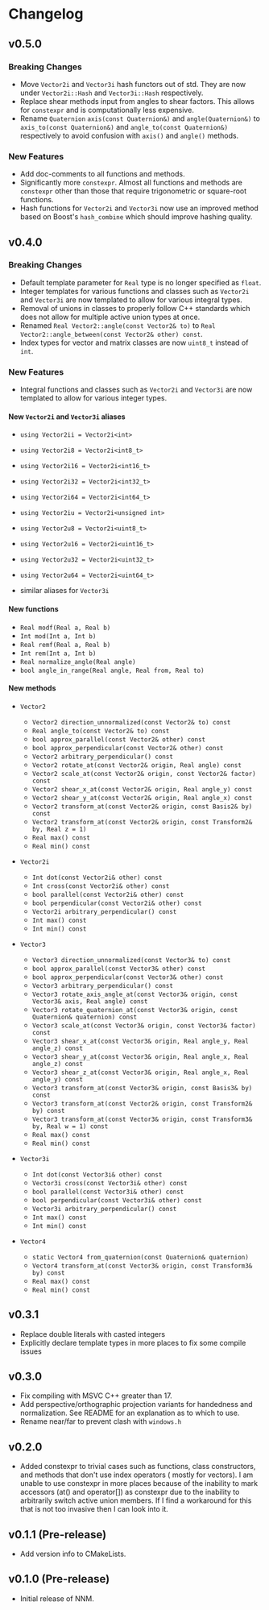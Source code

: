 # Changelog

## v0.5.0

### Breaking Changes

* Move `Vector2i` and `Vector3i` hash functors out of std. They are now under `Vector2i::Hash` and `Vector3i::Hash`
  respectively.
* Replace shear methods input from angles to shear factors. This allows for `constexpr` and is computationally less
  expensive.
* Rename `Quaternion` `axis(const Quaternion&)` and `angle(Quaternion&)` to `axis_to(const Quaternion&)` and
  `angle_to(const Quaternion&)` respectively to avoid confusion with `axis()` and `angle()` methods.

### New Features

* Add doc-comments to all functions and methods.
* Significantly more `constexpr`. Almost all functions and methods are `constexpr` other than those that require
  trigonometric or square-root functions.
* Hash functions for `Vector2i` and `Vector3i` now use an improved method based on Boost's `hash_combine` which should
  improve hashing quality.

## v0.4.0

### Breaking Changes

* Default template parameter for `Real` type is no longer specified as `float`.
* Integer templates for various functions and classes such as `Vector2i` and `Vector3i` are now templated to allow for
  various integral types.
* Removal of unions in classes to properly follow C++ standards which does not allow for multiple active union types at
  once.
* Renamed `Real Vector2::angle(const Vector2& to)` to `Real Vector2::angle_between(const Vector2& other) const`.
* Index types for vector and matrix classes are now `uint8_t` instead of `int`.

### New Features

* Integral functions and classes such as `Vector2i` and `Vector3i` are now templated to allow for various integer types.

#### New `Vector2i` and `Vector3i` aliases

* `using Vector2ii = Vector2i<int>`

* `using Vector2i8 = Vector2i<int8_t>`

* `using Vector2i16 = Vector2i<int16_t>`
* `using Vector2i32 = Vector2i<int32_t>`
* `using Vector2i64 = Vector2i<int64_t>`
* `using Vector2iu = Vector2i<unsigned int>`
* `using Vector2u8 = Vector2i<uint8_t>`
* `using Vector2u16 = Vector2i<uint16_t>`
* `using Vector2u32 = Vector2i<uint32_t>`
* `using Vector2u64 = Vector2i<uint64_t>`


* similar aliases for `Vector3i`

#### New functions

* `Real modf(Real a, Real b)`
* `Int mod(Int a, Int b)`
* `Real remf(Real a, Real b)`
* `Int rem(Int a, Int b)`
* `Real normalize_angle(Real angle)`
* `bool angle_in_range(Real angle, Real from, Real to)`

#### New methods

* `Vector2`

    * `Vector2 direction_unnormalized(const Vector2& to) const`
    * `Real angle_to(const Vector2& to) const`
    * `bool approx_parallel(const Vector2& other) const`
    * `bool approx_perpendicular(const Vector2& other) const`
    * `Vector2 arbitrary_perpendicular() const`
    * `Vector2 rotate_at(const Vector2& origin, Real angle) const`
    * `Vector2 scale_at(const Vector2& origin, const Vector2& factor) const`
    * `Vector2 shear_x_at(const Vector2& origin, Real angle_y) const`
    * `Vector2 shear_y_at(const Vector2& origin, Real angle_x) const`
    * `Vector2 transform_at(const Vector2& origin, const Basis2& by) const`
    * `Vector2 transform_at(const Vector2& origin, const Transform2& by, Real z = 1)`
    * `Real max() const`
    * `Real min() const`

* `Vector2i`

    * `Int dot(const Vector2i& other) const`
    * `Int cross(const Vector2i& other) const`
    * `bool parallel(const Vector2i& other) const`
    * `bool perpendicular(const Vector2i& other) const`
    * `Vector2i arbitrary_perpendicular() const`
    * `Int max() const`
    * `Int min() const`

* `Vector3`

    * `Vector3 direction_unnormalized(const Vector3& to) const`
    * `bool approx_parallel(const Vector3& other) const`
    * `bool approx_perpendicular(const Vector3& other) const`
    * `Vector3 arbitrary_perpendicular() const`
    * `Vector3 rotate_axis_angle_at(const Vector3& origin, const Vector3& axis, Real angle) const`
    * `Vector3 rotate_quaternion_at(const Vector3& origin, const Quaternion& quaternion) const`
    * `Vector3 scale_at(const Vector3& origin, const Vector3& factor) const`
    * `Vector3 shear_x_at(const Vector3& origin, Real angle_y, Real angle_z) const`
    * `Vector3 shear_y_at(const Vector3& origin, Real angle_x, Real angle_z) const`
    * `Vector3 shear_z_at(const Vector3& origin, Real angle_x, Real angle_y) const`
    * `Vector3 transform_at(const Vector3& origin, const Basis3& by) const`
    * `Vector3 transform_at(const Vector2& origin, const Transform2& by) const`
    * `Vector3 transform_at(const Vector3& origin, const Transform3& by, Real w = 1) const`
    * `Real max() const`
    * `Real min() const`

* `Vector3i`

    * `Int dot(const Vector3i& other) const`
    * `Vector3i cross(const Vector3i& other) const`
    * `bool parallel(const Vector3i& other) const`
    * `bool perpendicular(const Vector3i& other) const`
    * `Vector3i arbitrary_perpendicular() const`
    * `Int max() const`
    * `Int min() const`
* `Vector4`

    * `static Vector4 from_quaternion(const Quaternion& quaternion)`
    * `Vector4 transform_at(const Vector3& origin, const Transform3& by) const`
    * `Real max() const`
    * `Real min() const`

## v0.3.1

- Replace double literals with casted integers
- Explicitly declare template types in more places to fix some compile issues

## v0.3.0

- Fix compiling with MSVC C++ greater than 17.
- Add perspective/orthographic projection variants for handedness and normalization. See README for an explanation as to
  which to use.
- Rename near/far to prevent clash with `windows.h`

## v0.2.0

* Added constexpr to trivial cases such as functions, class constructors, and methods that don't use index operators (
  mostly for vectors). I am unable to use constexpr in more places because of the inability to mark accessors (at() and
  operator[]) as constexpr due to the inability to arbitrarily switch active union members. If I find a workaround for
  this that is not too invasive then I can look into it.

## v0.1.1 (Pre-release)

* Add version info to CMakeLists.

## v0.1.0 (Pre-release)

* Initial release of NNM.